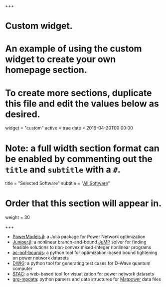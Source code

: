 +++
# Custom widget.
# An example of using the custom widget to create your own homepage section.
# To create more sections, duplicate this file and edit the values below as desired.
widget = "custom"
active = true
date = 2016-04-20T00:00:00

# Note: a full width section format can be enabled by commenting out the `title` and `subtitle` with a `#`.
title = "Selected Software"
subtitle = "[All Software](http://github.com/ccoffrin)"

# Order that this section will appear in.
weight = 30

+++

- [PowerModels.jl](https://github.com/lanl-ansi/PowerModels.jl): a Julia package for Power Network optimization
- [Juniper.jl](https://github.com/lanl-ansi/Juniper.jl): a nonlinear branch-and-bound [JuMP](https://github.com/JuliaOpt/JuMP.jl) solver for finding feasible solutions to non-convex mixed-integer nonlinear programs
- [ac-opf-bounds](https://github.com/ccoffrin/ac-opf-bounds): a python tool for optimization-based bound tightening on power network datasets
- [DWIG](https://github.com/lanl-ansi/dwig): a python tool for generating test cases for D-Wave quantum computer
- [STAC](https://github.com/ccoffrin/stac): a web-based tool for visualization for power network datasets
- [grg-mpdata](https://github.com/lanl-ansi/grg-mpdata): python parsers and data structures for [Matpower](http://www.pserc.cornell.edu/matpower/) data files
